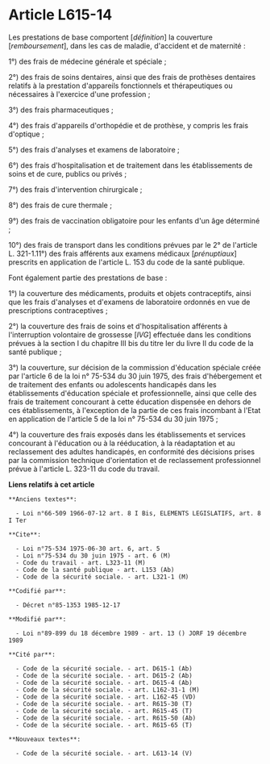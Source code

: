 # Article L615-14

Les prestations de base comportent [*définition*] la couverture [*remboursement*], dans les cas de maladie, d'accident et de
maternité : 

1°) des frais de médecine générale et spéciale ; 

2°) des frais de soins dentaires, ainsi que des frais de prothèses dentaires relatifs à la prestation d'appareils
fonctionnels et thérapeutiques ou nécessaires à l'exercice d'une profession ; 

3°) des frais pharmaceutiques ; 

4°) des frais d'appareils d'orthopédie et de prothèse, y compris les frais d'optique ; 

5°) des frais d'analyses et examens de laboratoire ; 

6°) des frais d'hospitalisation et de traitement dans les établissements de soins et de cure, publics ou privés ; 

7°) des frais d'intervention chirurgicale ; 

8°) des frais de cure thermale ; 

9°) des frais de vaccination obligatoire pour les enfants d'un âge déterminé ; 

10°) des frais de transport dans les conditions prévues par le 2° de l'article L. 321-1.11°) des frais afférents aux examens
médicaux [*prénuptiaux*] prescrits en application de l'article L. 153 du code de la santé publique. 

Font également partie des prestations de base : 

1°) la couverture des médicaments, produits et objets contraceptifs, ainsi que les frais d'analyses et d'examens de
laboratoire ordonnés en vue de prescriptions contraceptives ; 

2°) la couverture des frais de soins et d'hospitalisation afférents à l'interruption volontaire de grossesse [*IVG*]
effectuée dans les conditions prévues à la section I du chapitre III bis du titre Ier du livre II du code de la santé
publique ; 

3°) la couverture, sur décision de la commission d'éducation spéciale créée par l'article 6 de la loi n° 75-534 du 30 juin
1975, des frais d'hébergement et de traitement des enfants ou adolescents handicapés dans les établissements d'éducation
spéciale et professionnelle, ainsi que celle des frais de traitement concourant à cette éducation dispensée en dehors de ces
établissements, à l'exception de la partie de ces frais incombant à l'Etat en application de l'article 5 de la loi n° 75-534
du 30 juin 1975 ; 

4°) la couverture des frais exposés dans les établissements et services concourant à l'éducation ou à la rééducation, à la
réadaptation et au reclassement des adultes handicapés, en conformité des décisions prises par la commission technique
d'orientation et de reclassement professionnel   prévue à l'article L. 323-11 du code du travail.

**Liens relatifs à cet article**

	**Anciens textes**:

	  - Loi n°66-509 1966-07-12 art. 8 I Bis, ELEMENTS LEGISLATIFS, art. 8 I Ter

	**Cite**:

	  - Loi n°75-534 1975-06-30 art. 6, art. 5
	  - Loi n°75-534 du 30 juin 1975 - art. 6 (M)
	  - Code du travail - art. L323-11 (M)
	  - Code de la santé publique - art. L153 (Ab)
	  - Code de la sécurité sociale. - art. L321-1 (M)

	**Codifié par**:

	  - Décret n°85-1353 1985-12-17

	**Modifié par**:

	  - Loi n°89-899 du 18 décembre 1989 - art. 13 () JORF 19 décembre 1989

	**Cité par**:

	  - Code de la sécurité sociale. - art. D615-1 (Ab)
	  - Code de la sécurité sociale. - art. D615-2 (Ab)
	  - Code de la sécurité sociale. - art. D615-4 (Ab)
	  - Code de la sécurité sociale. - art. L162-31-1 (M)
	  - Code de la sécurité sociale. - art. L162-45 (VD)
	  - Code de la sécurité sociale. - art. R615-30 (T)
	  - Code de la sécurité sociale. - art. R615-45 (T)
	  - Code de la sécurité sociale. - art. R615-50 (Ab)
	  - Code de la sécurité sociale. - art. R615-65 (T)

	**Nouveaux textes**:

	  - Code de la sécurité sociale. - art. L613-14 (V)
